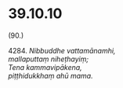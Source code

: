# 39.10.10

(90.)

4284\. _Nibbuddhe vattamānamhi,_  
_mallaputtaṃ niheṭhayiṃ;_  
_Tena kammavipākena,_  
_piṭṭhidukkhaṃ ahū mama._
